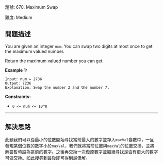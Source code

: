 題號: 670. Maximum Swap

難度: Medium

## 問題描述

You are given an integer `num`. You can swap two digits at most once to get the maximum valued number.

Return the maximum valued number you can get.

**Example 1:**


```
Input: num = 2736
Output: 7236
Explanation: Swap the number 2 and the number 7.
```

**Constraints:**

- `0 <= num <= 10^8`

---
## 解決思路

此題我們可以從最小的位數開始尋找當前最大的數字並存入`maxVal`變數中，一旦發現某個位數的數字小於`maxVal`，我們就將當前位置與`maxVal`的位置交換，並將解答暫時設為當前的數字。之後再交換一次復原數字並繼續尋找是否有更大的數字可做交換。如此搜尋到最後即可得到最佳解。







